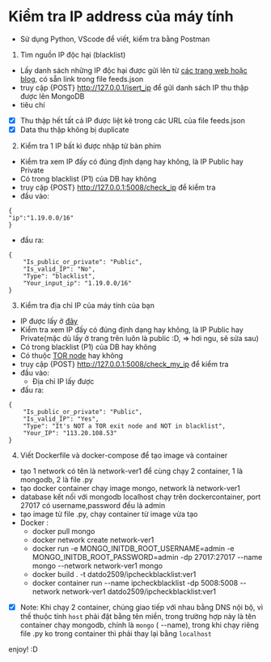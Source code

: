 # Kiểm tra IP address của máy tính
- Sử dụng Python, VScode để viết, kiểm tra bằng Postman

1. Tìm nguồn IP độc hại (blacklist)
- Lấy danh sách những IP độc hại được gửi lên từ [các trang web hoặc blog](https://www.spamhaus.org/drop/drop.txt), có sẵn 
link trong file feeds.json
- truy cập {POST} http://127.0.0.1/isert_ip để gửi danh sách IP 
thu thập được lên MongoDB
- tiêu chí
* [x] Thu thập hết tất cả IP được liệt kê trong các URL của file feeds.json
* [x] Data thu thập không bị duplicate

2. Kiểm tra 1 IP bất kì được nhập từ bàn phím
- Kiểm tra xem IP đấy có đúng định dạng hay không, là IP Public hay Private
- Có trong blacklist (P1) của DB hay không
- truy cập {POST} http://127.0.0.1:5008/check_ip để kiểm tra
- đầu vào:
```
{
"ip":"1.19.0.0/16"
}
```
- đầu ra:
```
{
    "Is_public_or_private": "Public",
    "Is_valid_IP": "No",
    "Type": "blacklist",
    "Your_input_ip": "1.19.0.0/16"
}
```

3. Kiểm tra địa chỉ IP của máy tính của bạn
- IP được lấy ở [đây](https://branchup.pro/whatsmyip.php)
- Kiểm tra xem IP đấy có đúng định dạng hay không, là IP Public hay Private(mặc dù lấy ở trang trên luôn là public :D, => hơi ngu, sẽ sửa sau)
- Có trong blacklist (P1) của DB hay không
- Có thuộc [TOR node](https://check.torproject.org/exit-addresses) hay không
- truy cập {POST} http://127.0.0.1:5008/check_my_ip để kiểm tra 
- đầu vào:
    - Địa chỉ IP lấy được
- đầu ra:
```
{
    "Is_public_or_private": "Public",
    "Is_valid_IP": "Yes",
    "Type": "It's NOT a TOR exit node and NOT in blacklist",
    "Your_IP": "113.20.108.53"
}
```
4. Viết Dockerfile và docker-compose để tạo image và container
- tạo 1 network có tên là network-ver1 để cùng chạy 2 container, 1 là mongodb, 2 là file .py
- tạo docker container chạy image mongo, network là network-ver1
- database kết nối với mongodb localhost chạy trên dockercontainer, port 27017 có username,password đều là admin
- tạo image từ file .py, chạy container từ image vừa tạo
- Docker :
    -   docker pull mongo
    -   docker network create network-ver1
    -   docker run -e MONGO_INITDB_ROOT_USERNAME=admin -e MONGO_INITDB_ROOT_PASSWORD=admin -dp 27017:27017 --name mongo --network network-ver1 mongo
    -   docker build . -t datdo2509/ipcheckblacklist:ver1
    -   docker container run --name ipcheckblacklist -dp 5008:5008 --network network-ver1  datdo2509/ipcheckblacklist:ver1

* [x] Note: Khi chạy 2 container, chúng giao tiếp với nhau bằng DNS nội bộ, vì thế thuộc tính `host` phải đặt bằng tên miền, trong trường hợp
này là tên container chạy mongodb, chính là `mongo` ( --name), trong khi chạy riêng file .py ko trong container thì phải thay lại bằng `localhost`

enjoy! :D